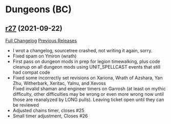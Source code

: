 # <DBM> Dungeons (BC)

## [r27](https://github.com/DeadlyBossMods/DBM-Dungeons/tree/r27) (2021-09-22)
[Full Changelog](https://github.com/DeadlyBossMods/DBM-Dungeons/compare/r26...r27) [Previous Releases](https://github.com/DeadlyBossMods/DBM-Dungeons/releases)

- I wrot a changelog, sourcetree crashed, not writing it again, sorry.  
- Fixed spam on Ymiron (wrath)  
- First pass on dungeon mods in prep for legion timewalking, plus code cleanup on all dungeon mods using UNIT\_SPELLCAST events that still had compat code  
- Fixed some incorrectly set revisions on Xariona, Wrath of Azshara, Yan Zhu, Witherbark, Xeritac, Yalnu, and Xevoss  
    Fixed invalid shaman and engineer timers on Garrosh (at least on mythic difficulty, other difficulties may be wrong or even more wrong now until those are reanalyzed by LONG pulls). Leaving ticket open until they can be reviewed  
- Adjusted chains timer, closes #25  
- Small timer adjustment, Closes #26  

